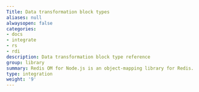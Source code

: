 ```yaml
---
Title: Data transformation block types
aliases: null
alwaysopen: false
categories:
- docs
- integrate
- rs
- rdi
description: Data transformation block type reference
group: library
summary: Redis OM for Node.js is an object-mapping library for Redis.
type: integration
weight: '9'
---
```




